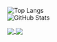 ![Top Langs](https://github-readme-stats.vercel.app/api/top-langs/?username=omkarxpatel&langs_count=5&theme=radical&hide_border=true)
<br />
![GitHub Stats](https://github-readme-stats.vercel.app/api?username=omkarxpatel&layout=compact&theme=radical&hide_border=true)

<a href="https://github.com/anuraghazra/github-readme-stats">
  <img align="center" src="https://github-readme-stats.vercel.app/api/pin/?username=anuraghazra&repo=github-readme-stats" />
</a>
<a href="https://github.com/anuraghazra/convoychat">
  <img align="center" src="https://github-readme-stats.vercel.app/api/pin/?username=anuraghazra&repo=convoychat" />
</a>
